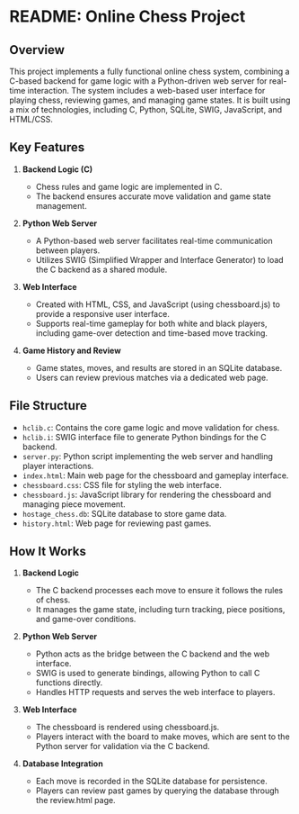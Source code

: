 # README: Online Chess Project

## Overview

This project implements a fully functional online chess system, combining a C-based backend for game logic with a Python-driven web server for real-time interaction. The system includes a web-based user interface for playing chess, reviewing games, and managing game states. It is built using a mix of technologies, including C, Python, SQLite, SWIG, JavaScript, and HTML/CSS.

## Key Features

1. **Backend Logic (C)**

   - Chess rules and game logic are implemented in C.
   - The backend ensures accurate move validation and game state management.

2. **Python Web Server**

   - A Python-based web server facilitates real-time communication between players.
   - Utilizes SWIG (Simplified Wrapper and Interface Generator) to load the C backend as a shared module.

3. **Web Interface**

   - Created with HTML, CSS, and JavaScript (using chessboard.js) to provide a responsive user interface.
   - Supports real-time gameplay for both white and black players, including game-over detection and time-based move tracking.

4. **Game History and Review**

   - Game states, moves, and results are stored in an SQLite database.
   - Users can review previous matches via a dedicated web page.

## File Structure

- `hclib.c`: Contains the core game logic and move validation for chess.
- `hclib.i`: SWIG interface file to generate Python bindings for the C backend.
- `server.py`: Python script implementing the web server and handling player interactions.
- `index.html`: Main web page for the chessboard and gameplay interface.
- `chessboard.css`: CSS file for styling the web interface.
- `chessboard.js`: JavaScript library for rendering the chessboard and managing piece movement.
- `hostage_chess.db`: SQLite database to store game data.
- `history.html`: Web page for reviewing past games.

## How It Works

1. **Backend Logic**

   - The C backend processes each move to ensure it follows the rules of chess.
   - It manages the game state, including turn tracking, piece positions, and game-over conditions.

2. **Python Web Server**

   - Python acts as the bridge between the C backend and the web interface.
   - SWIG is used to generate bindings, allowing Python to call C functions directly.
   - Handles HTTP requests and serves the web interface to players.

3. **Web Interface**

   - The chessboard is rendered using chessboard.js.
   - Players interact with the board to make moves, which are sent to the Python server for validation via the C backend.

4. **Database Integration**

   - Each move is recorded in the SQLite database for persistence.
   - Players can review past games by querying the database through the review\.html page.
